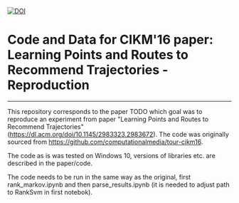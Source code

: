 [![DOI](https://zenodo.org/badge/DOI/10.5281/zenodo.2607556.svg)](https://doi.org/10.5281/zenodo.2607556)

# Code and Data for CIKM'16 paper: Learning Points and Routes to Recommend Trajectories - Reproduction
---------------------------------------------------------------------------------------

This repository corresponds to the paper TODO which goal was to reproduce an experiment from paper "Learning Points and Routes to Recommend Trajectories" (https://dl.acm.org/doi/10.1145/2983323.2983672). The code was originally sourced from https://github.com/computationalmedia/tour-cikm16.

The code as is was tested on Windows 10, versions of libraries etc. are described in the paper/code.

The code needs to be run in the same way as the original, first rank_markov.ipynb and then parse_results.ipynb (it is needed to adjust path to RankSvm in first notebok).
